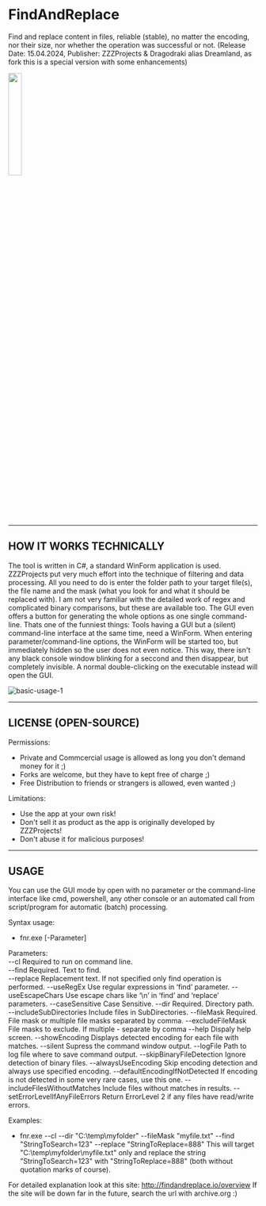 # FindAndReplace
Find and replace content in files, reliable (stable), no matter the encoding, nor their size, nor whether the operation was successful or not.
(Release Date: 15.04.2024, Publisher: ZZZProjects & Dragodraki alias Dreamland, as fork this is a special version with some enhancements)
<br/>

[<img src="https://user-images.githubusercontent.com/76787321/197257488-1b7aa8e9-9b6f-4600-949e-8ff477cb4bf4.png" width="23%"></img>](https://github.com/Dragodraki/BringExeToFront/releases/latest/download/BringExeToFront.exe)
<br/>

-------------------------------
HOW IT WORKS TECHNICALLY
-------------------------------
The tool is written in C#, a standard WinForm application is used. ZZZProjects put very much effort into the technique of filtering and data processing. All you need to do is enter the folder path to your target file(s), the file name and the mask (what you look for and what it should be replaced with). I am not very familiar with the detailed work of regex and complicated binary comparisons, but these are available too. The GUI even offers a button for generating the whole options as one single command-line.
Thats one of the funniest things: Tools having a GUI but a (silent) command-line interface at the same time, need a WinForm. When entering parameter/command-line options, the WinForm will be started too, but immediately hidden so the user does not even notice. This way, there isn't any black console window blinking for a seccond and then disappear, but completely invisible. A normal double-clicking on the executable instead will open the GUI.

![basic-usage-1](https://github.com/Dragodraki/FNR---Find-and-replace/assets/76787321/8b8d9b48-f4af-4c0b-8255-d77bcc70af97)

-------------------------------
LICENSE (OPEN-SOURCE)
-------------------------------
Permissions:
+ Private and Commcercial usage is allowed as long you don't demand money for it ;)
+ Forks are welcome, but they have to kept free of charge ;)
+ Free Distribution to friends or strangers is allowed, even wanted ;)

Limitations:
- Use the app at your own risk!
- Don't sell it as product as the app is originally developed by ZZZProjects!
- Don't abuse it for malicious purposes!


-------------------------------
USAGE
-------------------------------
You can use the GUI mode by open with no parameter or the command-line interface like cmd, powershell, any other console or an automated call from script/program for automatic (batch) processing.

Syntax usage:  
- fnr.exe [-Parameter]

Parameters:  
--cl 	  Required to run on command line.<br/>
--find 	  Required. Text to find.<br/>
--replace 	  Replacement text. If not specified only find operation is performed.
--useRegEx 	  Use regular expressions in ‘find’ parameter.
--useEscapeChars 	  Use escape chars like ‘\n’ in ‘find’ and ‘replace’ parameters.
--caseSensitive 	  Case Sensitive.
--dir 	  Required. Directory path.
--includeSubDirectories 	  Include files in SubDirectories.
--fileMask 	  Required. File mask or multiple file masks separated by comma.
--excludeFileMask 	  File masks to exclude. If multiple - separate by comma
--help 	  Dispaly help screen.
--showEncoding 	  Displays detected encoding for each file with matches.
--silent 	  Supress the command window output.
--logFile 	  Path to log file where to save command output.
--skipBinaryFileDetection 	  Ignore detection of binary files.
--alwaysUseEncoding 	  Skip encoding detection and always use specified encoding.
--defaultEncodingIfNotDetected 	  If encoding is not detected in some very rare cases, use this one.
--includeFilesWithoutMatches   	Include files without matches in results.
--setErrorLevelIfAnyFileErrors 	  Return ErrorLevel 2 if any files have read/write errors.

Examples:  
- fnr.exe --cl --dir "C:\temp\myfolder" --fileMask "myfile.txt" --find "StringToSearch=123" --replace "StringToReplace=888"
This will target "C:\temp\myfolder\myfile.txt" only and replace the string "StringToSearch=123" with "StringToReplace=888" (both without quotation marks of course).

For detailed explanation look at this site: http://findandreplace.io/overview
If the site will be down far in the future, search the url with archive.org :)
